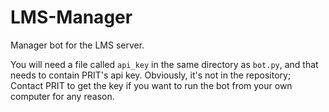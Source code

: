 # LMS-Manager
Manager bot for the LMS server.

You will need a file called `api_key` in the same directory as `bot.py`, and that needs to contain PRIT's api key. Obviously, it's not in the repository; Contact PRIT to get the key if you want to run the bot from your own computer for any reason.
